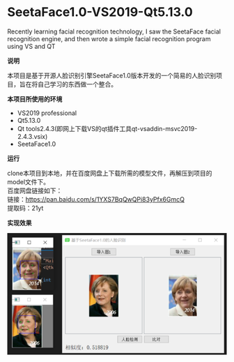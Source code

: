 # SeetaFace1.0-VS2019-Qt5.13.0
 Recently learning facial recognition technology, I saw the SeetaFace facial recognition engine, and then wrote a simple facial recognition program using VS and QT

**说明**  

本项目是基于开源人脸识别引擎SeetaFace1.0版本开发的一个简易的人脸识别项目，旨在将自己学习的东西做一个整合。

**本项目所使用的环境**

* VS2019 professional
* Qt5.13.0
* Qt tools2.4.3(即网上下载VS的qt插件工具qt-vsaddin-msvc2019-2.4.3.vsix)
* SeetaFace1.0

**运行**  

clone本项目到本地，并在百度网盘上下载所需的模型文件，再解压到项目的model文件下。  
百度网盘链接如下：  
链接：https://pan.baidu.com/s/1YXS7BqQwQPi83yPfx6GmcQ   
提取码：21yt 

**实现效果**  

![运行效果图](https://github.com/YouthJourney/SeetaFace1.0-VS2019-Qt5.13.0/blob/master/result_picture/%E8%BF%90%E8%A1%8C%E6%95%88%E6%9E%9C%E5%9B%BE.png)
